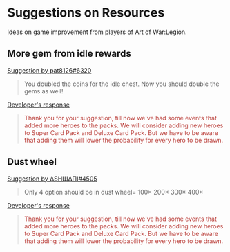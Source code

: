 # Suggestions on Resources

Ideas on game improvement from players of Art of War:Legion.

## More gem from idle rewards

[Suggestion by pat8126#6320](https://discord.com/channels/658594298983350293/659077000027308104/926123147768496128)
> You doubled the coins for the idle chest. Now you should double the gems as well!

[Developer's response](https://discord.com/channels/658594298983350293/754929508427104258/931147263567364167)
<blockquote style="color:#b93a35">
Thank you for your suggestion, till now we've had some events that added
more heroes to the packs. We will consider adding new heroes to Super Card
Pack and Deluxe Card Pack. But we have to be aware that adding them will
lower the probability for every hero to be drawn.</blockquote>


## Dust wheel

[Suggestion by ΔSHШΔΠI#4505](https://discord.com/channels/658594298983350293/659077000027308104/926008487354458132)
> Only 4 option should be in dust wheel= 100× 200× 300× 400×

[Developer's response](https://discord.com/channels/658594298983350293/754929508427104258/931147263567364167)
<blockquote style="color:#b93a35">
Thank you for your suggestion, till now we've had some events that added
more heroes to the packs. We will consider adding new heroes to Super Card
Pack and Deluxe Card Pack. But we have to be aware that adding them will
lower the probability for every hero to be drawn.</blockquote>
